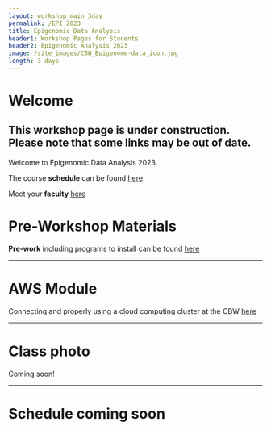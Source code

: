 ```yaml
---
layout: workshop_main_3day
permalink: /EPI_2023
title: Epigenomic Data Analysis
header1: Workshop Pages for Students
header2: Epigenomic Analysis 2023
image: /site_images/CBW_Epigenome-data_icon.jpg
length: 3 days
---
```


# Welcome <a id="welcome"></a>

## This workshop page is under construction. Please note that some links may be out of date.

Welcome to Epigenomic Data Analysis 2023.  

The course **schedule** can be found [here](https://bioinformaticsdotca.github.io/EPI_2023_schedule)

Meet your **faculty** [here]()

# Pre-Workshop Materials <a id="preworkshop"></a>

**Pre-work** including programs to install can be found [here]()

***

# AWS Module <a id="preworkshop"></a>

Connecting and properly using a cloud computing cluster at the CBW [here]()  

***

# Class photo

Coming soon!  

***

# Schedule coming soon

<!-- # Day 1 <a id="day1"></a>

##  Welcome <a id="welcome"></a>

  *<font color="#827e9c">Nia Hughes</font>*

# Day 2 <a id="day2"></a>


# Day 3 <a id="day2"></a> -->
